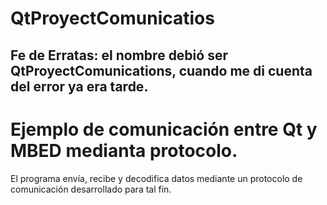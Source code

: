# QtProyectComunicatios
## Fe de Erratas: el nombre debió ser  QtProyectComunications, cuando me di cuenta del error ya era tarde.

# Ejemplo de comunicación entre Qt y MBED medianta protocolo.

El programa envía, recibe y decodifica datos mediante un protocolo de comunicación desarrollado para tal fin.
